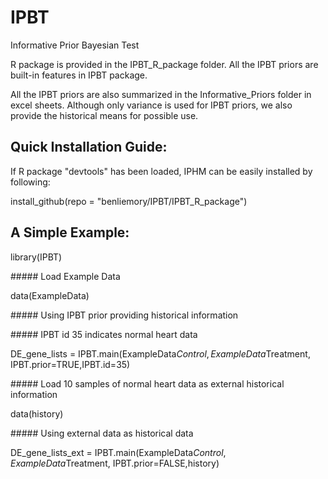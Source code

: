# IPBT
Informative Prior Bayesian Test

R package is provided in the IPBT_R_package folder. All the IPBT priors are built-in features in IPBT package.

All the IPBT priors are also summarized in the Informative_Priors folder in excel sheets. 
Although only variance is used for IPBT priors, we also provide the historical means for possible use.

## Quick Installation Guide:
If R package "devtools" has been loaded, IPHM can be easily installed by following: 

install_github(repo = "benliemory/IPBT/IPBT_R_package")

## A Simple Example:

library(IPBT)

\#####  Load Example Data

data(ExampleData)

\##### Using IPBT prior providing historical information

\##### IPBT id 35 indicates normal heart data

DE_gene_lists = IPBT.main(ExampleData$Control,ExampleData$Treatment, 
                          IPBT.prior=TRUE,IPBT.id=35)


\##### Load 10 samples of normal heart data as external historical information

data(history)

\##### Using external data as historical data

DE_gene_lists_ext = IPBT.main(ExampleData$Control,ExampleData$Treatment, 
                              IPBT.prior=FALSE,history)
